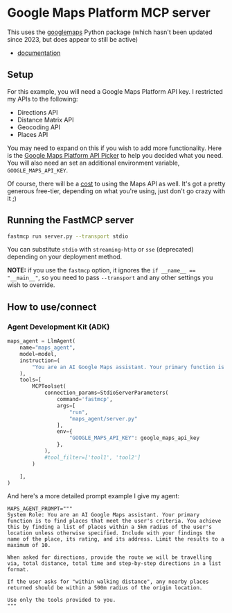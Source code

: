 # Google Maps Platform MCP server
This uses the [googlemaps](https://github.com/googlemaps/google-maps-services-python) Python package (which hasn't been updated since 2023, but does appear to still be active)
- [documentation](https://googlemaps.github.io/google-maps-services-python/docs/index.html)

## Setup
For this example, you will need a Google Maps Platform API key.  I restricted my APIs to the following:
- Directions API
- Distance Matrix API
- Geocoding API
- Places API

You may need to expand on this if you wish to add more functionality.  Here is the [Google Maps Platform API Picker](https://developers.google.com/maps/documentation/api-picker) to help you decided what you need.  You will also need an set an additional environment variable, `GOOGLE_MAPS_API_KEY`.

Of course, there will be a [cost](https://mapsplatform.google.com/pricing) to using the Maps API as well.  It's got a pretty generous free-tier, depending on what you're using, just don't go crazy with it ;)


## Running the FastMCP server
```sh
fastmcp run server.py --transport stdio
```

You can substitute `stdio` with `streaming-http` or `sse` (deprecated) depending on your deployment method.


**NOTE:** if you use the `fastmcp` option, it ignores the `if __name__ == "__main__"`, so you need to pass `--transport` and any other settings you wish to override.


## How to use/connect
### Agent Development Kit (ADK)
```python
maps_agent = LlmAgent(
    name="maps_agent",
    model=model,
    instruction=(
        "You are an AI Google Maps assistant. Your primary function is to find places that meet the user's criteria. Include with your findings the name of the place, its rating, and its address. Limit the results to a maximum of 10. Use only the tools provided to you."
    ),
    tools=[
        MCPToolset(
            connection_params=StdioServerParameters(
                command='fastmcp',
                args=[
                    "run",
                    "maps_agent/server.py"
                ],
                env={
                    "GOOGLE_MAPS_API_KEY": google_maps_api_key
                },
            ),
            #tool_filter=['tool1', 'tool2']
        )

    ],
)
```

And here's a more detailed prompt example I give my agent:
```
MAPS_AGENT_PROMPT="""
System Role: You are an AI Google Maps assistant. Your primary function is to find places that meet the user's criteria. You achieve this by finding a list of places within a 5km radius of the user's location unless otherwise specified. Include with your findings the name of the place, its rating, and its address. Limit the results to a maximum of 10.

When asked for directions, provide the route we will be travelling via, total distance, total time and step-by-step directions in a list format.

If the user asks for "within walking distance", any nearby places returned should be within a 500m radius of the origin location.

Use only the tools provided to you.
"""
```
